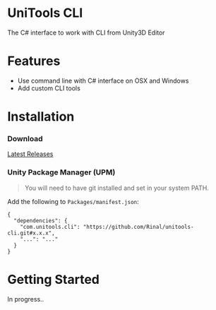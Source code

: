 # UniTools CLI
The C# interface to work with CLI from Unity3D Editor

# Features
- Use command line with C# interface on OSX and Windows
- Add custom CLI tools

# Installation

### Download
[Latest Releases](../../releases/latest)

### Unity Package Manager (UPM)

> You will need to have git installed and set in your system PATH.

Add the following to `Packages/manifest.json`:

```
{
  "dependencies": {
    "com.unitools.cli": "https://github.com/Rinal/unitools-cli.git#x.x.x",
    "...": "..."
  }
}
```

# Getting Started
In progress..
